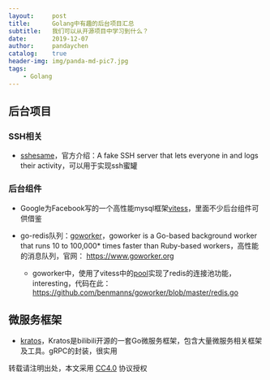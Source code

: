 ```yaml
---
layout:     post
title:      Golang中有趣的后台项目汇总
subtitle:   我们可以从开源项目中学习到什么？
date:       2019-12-07
author:     pandaychen
catalog:    true
header-img: img/panda-md-pic7.jpg
tags:
    - Golang
---
```


##  后台项目

###	SSH相关
-   [sshesame](https://github.com/jaksi/sshesame)，官方介绍：A fake SSH server that lets everyone in and logs their activity，可以用于实现ssh蜜罐

###	后台组件

-   Google为Facebook写的一个高性能mysql框架[vitess](https://github.com/vitessio/vitess)，里面不少后台组件可供借鉴

-   go-redis队列：[goworker](https://github.com/benmanns/goworker)，goworker is a Go-based background worker that runs 10 to 100,000* times faster than Ruby-based workers，高性能的消息队列，官网： https://www.goworker.org
	-	goworker中，使用了vitess中的[pool](https://github.com/vitessio/vitess/blob/master/go/pools/resource_pool.go)实现了redis的连接池功能，interesting，代码在此：https://github.com/benmanns/goworker/blob/master/redis.go


##	微服务框架
-	[kratos](https://github.com/bilibili/kratos)，Kratos是bilibili开源的一套Go微服务框架，包含大量微服务相关框架及工具。gRPC的封装，很实用

转载请注明出处，本文采用 [CC4.0](http://creativecommons.org/licenses/by-nc-nd/4.0/) 协议授权